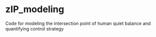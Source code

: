 # zIP_modeling
Code for modeling the intersection point of human quiet balance and quantifying control strategy

